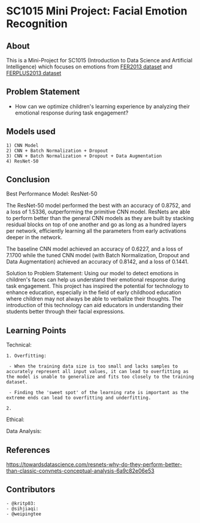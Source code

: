 # SC1015 Mini Project: Facial Emotion Recognition

## About
This is a Mini-Project for SC1015 (Introduction to Data Science and Artificial Intelligence) which focuses on emotions from  <a href="">FER2013 dataset</a> and <a href="">FERPLUS2013 dataset</a>

## Problem Statement 
- How can we optimize children's learning experience by analyzing their emotional response during task engagement?

## Models used
    1) CNN Model
    2) CNN + Batch Normalization + Dropout
    3) CNN + Batch Normalization + Dropout + Data Augmentation
    4) ResNet-50
   
## Conclusion
Best Performance Model: ResNet-50

The ResNet-50 model performed the best with an accuracy of 0.8752, and a loss of 1.5336, outperforming the primitive CNN model. ResNets are able to perform better than the general CNN models as they are built by stacking residual blocks on top of one another and go as long as a hundred layers per network, efficiently learning all the parameters from early activations deeper in the network. 

The baseline CNN model achieved an accuracy of 0.6227, and a loss of 7.1700 while the tuned CNN model (with Batch Normalization, Dropout and Data Augmentation) achieved an accuracy of 0.8142, and a loss of 0.1441.

Solution to Problem Statement:
Using our model to detect emotions in children's faces can help us understand their emotional response during task engagement. This project has inspired the potential for technology to enhance education, especially in the field of early childhood education where children may not always be able to verbalize their thoughts. The introduction of this technology can aid educators in understanding their students better through their facial expressions.

## Learning Points
Technical:

    1. Overfitting: 
    
     - When the training data size is too small and lacks samples to accurately represent all input values, it can lead to overfitting as the model is unable to generalize and fits too closely to the training dataset.
     
     - Finding the 'sweet spot' of the learning rate is important as the extreme ends can lead to overfitting and underfitting.
     
    2. 
Ethical:

Data Analysis:

## References
https://towardsdatascience.com/resnets-why-do-they-perform-better-than-classic-convnets-conceptual-analysis-6a9c82e06e53

## Contributors
    - @kritp03:
    - @sihjiaqi: 
    - @weipingtee
